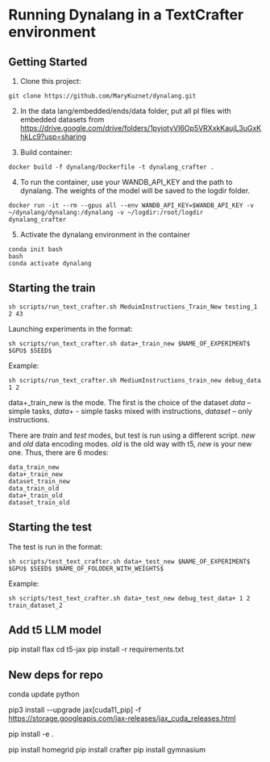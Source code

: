 # Running Dynalang in a TextCrafter environment

## Getting Started

1. Clone this project:
```
git clone https://github.com/MaryKuznet/dynalang.git
```

2. In the data lang/embedded/ends/data folder, put all pl files with embedded datasets from https://drive.google.com/drive/folders/1pyjotyVI6Op5VRXxkKaujL3uGxKhkLc9?usp=sharing

3. Build container:
```
docker build -f dynalang/Dockerfile -t dynalang_crafter .
```
4. To run the container, use your WANDB_API_KEY and the path to dynalang. The weights of the model will be saved to the logdir folder.
```
docker run -it --rm --gpus all --env WANDB_API_KEY=$WANDB_API_KEY -v ~/dynalang/dynalang:/dynalang -v ~/logdir:/root/logdir dynalang_crafter
```
5. Activate the dynalang environment in the container
```
conda init bash
bash
conda activate dynalang
```

## Starting the train

```
sh scripts/run_text_crafter.sh MeduimInstructions_Train_New testing_1 2 43
```

Launching experiments in the format:

```
sh scripts/run_text_crafter.sh data+_train_new $NAME_OF_EXPERIMENT$ $GPU$ $SEED$
```
Example:
```
sh scripts/run_text_crafter.sh MediumInstructions_train_new debug_data 1 2
```
data+_train_new is the mode. The first is the choice of the dataset $data$ – simple tasks, $data+$ - simple tasks mixed with instructions, $dataset$ – only instructions.

There are $train$ and $test$ modes, but test is run using a different script. $new$ and $old$ data encoding modes. $old$ is the old way with t5, $new$ is your new one.
Thus, there are 6 modes:
```
data_train_new
data+_train_new
dataset_train_new
data_train_old
data+_train_old
dataset_train_old
```

## Starting the test
The test is run in the format:
```
sh scripts/test_text_crafter.sh data+_test_new $NAME_OF_EXPERIMENT$ $GPU$ $SEED$ $NAME_OF_FOLODER_WITH_WEIGHTS$
```
Example:
```
sh scripts/test_text_crafter.sh data+_test_new debug_test_data+ 1 2 train_dataset_2
```


## Add t5 LLM model
pip install flax
cd t5-jax
pip install -r requirements.txt


## New deps for repo
conda update python

pip3 install --upgrade jax[cuda11_pip] -f https://storage.googleapis.com/jax-releases/jax_cuda_releases.html

pip install -e .

pip install homegrid
pip install crafter
pip install gymnasium

